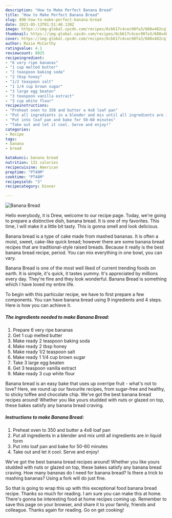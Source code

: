 ```yaml
---
description: "How to Make Perfect Banana Bread"
title: "How to Make Perfect Banana Bread"
slug: 890-how-to-make-perfect-banana-bread
date: 2021-05-13T01:51:40.130Z
image: https://img-global.cpcdn.com/recipes/6cb617c4cec90fa3/680x482cq70/banana-bread-recipe-main-photo.jpg
thumbnail: https://img-global.cpcdn.com/recipes/6cb617c4cec90fa3/680x482cq70/banana-bread-recipe-main-photo.jpg
cover: https://img-global.cpcdn.com/recipes/6cb617c4cec90fa3/680x482cq70/banana-bread-recipe-main-photo.jpg
author: Roxie McCarthy
ratingvalue: 4.1
reviewcount: 8025
recipeingredient:
- "6 very ripe bananas"
- "1 cup melted butter"
- "2 teaspoon baking soda"
- "2 tbsp honey"
- "1/2 teaspoon salt"
- "1 1/4 cup brown sugar"
- "3 large egg beaten"
- "3 teaspoon vanilla extract"
- "3 cup white flour"
recipeinstructions:
- "Preheat oven to 350 and butter a 4x8 loaf pan"
- "Put all ingredients in a blender and mix until all ingredients are in liquid form"
- "Put into loaf pan and bake for 50-60 minutes"
- "Take out and let it cool. Serve and enjoy!"
categories:
- Recipe
tags:
- banana
- bread

katakunci: banana bread 
nutrition: 131 calories
recipecuisine: American
preptime: "PT40M"
cooktime: "PT48M"
recipeyield: "3"
recipecategory: Dinner

---
```



![Banana Bread](https://img-global.cpcdn.com/recipes/6cb617c4cec90fa3/680x482cq70/banana-bread-recipe-main-photo.jpg)

Hello everybody, it is Drew, welcome to our recipe page. Today, we're going to prepare a distinctive dish, banana bread. It is one of my favorites. This time, I will make it a little bit tasty. This is gonna smell and look delicious.

Banana bread is a type of cake made from mashed bananas. It is often a moist, sweet, cake-like quick bread; however there are some banana bread recipes that are traditional-style raised breads. Because it really is the best banana bread recipe, period. You can mix everything in one bowl, you can vary.

Banana Bread is one of the most well liked of current trending foods on earth. It is simple, it's quick, it tastes yummy. It's appreciated by millions every day. They're fine and they look wonderful. Banana Bread is something which I have loved my entire life.


To begin with this particular recipe, we have to first prepare a few components. You can have banana bread using 9 ingredients and 4 steps. Here is how you can achieve it.

<!--inarticleads1-->

##### The ingredients needed to make Banana Bread:

1. Prepare 6 very ripe bananas
1. Get 1 cup melted butter
1. Make ready 2 teaspoon baking soda
1. Make ready 2 tbsp honey
1. Make ready 1/2 teaspoon salt
1. Make ready 1 1/4 cup brown sugar
1. Take 3 large egg beaten
1. Get 3 teaspoon vanilla extract
1. Make ready 3 cup white flour


Banana bread is an easy bake that uses up overripe fruit - what&#39;s not to love? Here, we round up our favourite recipes, from sugar-free and healthy, to sticky toffee and chocolate chip. We&#39;ve got the best banana bread recipes around! Whether you like yours studded with nuts or glazed on top, these bakes satisfy any banana bread craving. 

<!--inarticleads2-->

##### Instructions to make Banana Bread:

1. Preheat oven to 350 and butter a 4x8 loaf pan
1. Put all ingredients in a blender and mix until all ingredients are in liquid form
1. Put into loaf pan and bake for 50-60 minutes
1. Take out and let it cool. Serve and enjoy!


We&#39;ve got the best banana bread recipes around! Whether you like yours studded with nuts or glazed on top, these bakes satisfy any banana bread craving. How many bananas do I need for banana bread? Is there a trick to mashing bananas? Using a fork will do just fine. 

So that is going to wrap this up with this exceptional food banana bread recipe. Thanks so much for reading. I am sure you can make this at home. There's gonna be interesting food at home recipes coming up. Remember to save this page on your browser, and share it to your family, friends and colleague. Thanks again for reading. Go on get cooking!
